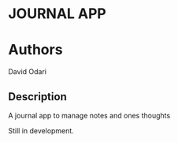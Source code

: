JOURNAL APP
===

Authors
====
David Odari

Description
---
A journal app to manage notes and ones thoughts 


Still in development.

